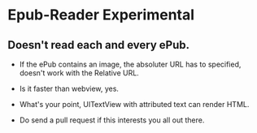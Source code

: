 # Epub-Reader Experimental
## Doesn't read each and every ePub. 

* If the ePub contains an image, the absoluter URL has to specified, doesn't work with the Relative URL. 
* Is it faster than webview, yes.
* What's your point, UITextView with attributed text can render HTML.


* Do send a pull request if this interests you all out there.
